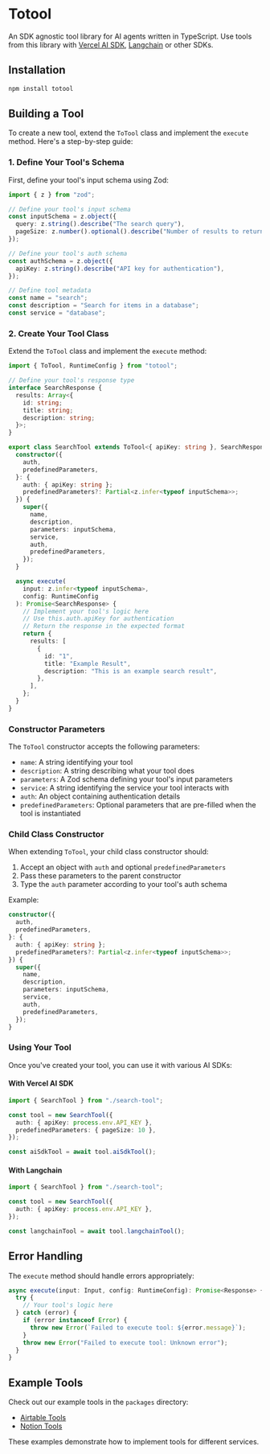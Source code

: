# Totool

An SDK agnostic tool library for AI agents written in TypeScript.
Use tools from this library with [Vercel AI SDK](https://github.com/vercel/ai), [Langchain](https://github.com/langchain-ai/langchainjs) or other SDKs.

## Installation

```bash
npm install totool
```

## Building a Tool

To create a new tool, extend the `ToTool` class and implement the `execute` method. Here's a step-by-step guide:

### 1. Define Your Tool's Schema

First, define your tool's input schema using Zod:

```typescript
import { z } from "zod";

// Define your tool's input schema
const inputSchema = z.object({
  query: z.string().describe("The search query"),
  pageSize: z.number().optional().describe("Number of results to return"),
});

// Define your tool's auth schema
const authSchema = z.object({
  apiKey: z.string().describe("API key for authentication"),
});

// Define tool metadata
const name = "search";
const description = "Search for items in a database";
const service = "database";
```

### 2. Create Your Tool Class

Extend the `ToTool` class and implement the `execute` method:

```typescript
import { ToTool, RuntimeConfig } from "totool";

// Define your tool's response type
interface SearchResponse {
  results: Array<{
    id: string;
    title: string;
    description: string;
  }>;
}

export class SearchTool extends ToTool<{ apiKey: string }, SearchResponse> {
  constructor({
    auth,
    predefinedParameters,
  }: {
    auth: { apiKey: string };
    predefinedParameters?: Partial<z.infer<typeof inputSchema>>;
  }) {
    super({
      name,
      description,
      parameters: inputSchema,
      service,
      auth,
      predefinedParameters,
    });
  }

  async execute(
    input: z.infer<typeof inputSchema>,
    config: RuntimeConfig
  ): Promise<SearchResponse> {
    // Implement your tool's logic here
    // Use this.auth.apiKey for authentication
    // Return the response in the expected format
    return {
      results: [
        {
          id: "1",
          title: "Example Result",
          description: "This is an example search result",
        },
      ],
    };
  }
}
```

### Constructor Parameters

The `ToTool` constructor accepts the following parameters:

- `name`: A string identifying your tool
- `description`: A string describing what your tool does
- `parameters`: A Zod schema defining your tool's input parameters
- `service`: A string identifying the service your tool interacts with
- `auth`: An object containing authentication details
- `predefinedParameters`: Optional parameters that are pre-filled when the tool is instantiated

### Child Class Constructor

When extending `ToTool`, your child class constructor should:

1. Accept an object with `auth` and optional `predefinedParameters`
2. Pass these parameters to the parent constructor
3. Type the `auth` parameter according to your tool's auth schema

Example:

```typescript
constructor({
  auth,
  predefinedParameters,
}: {
  auth: { apiKey: string };
  predefinedParameters?: Partial<z.infer<typeof inputSchema>>;
}) {
  super({
    name,
    description,
    parameters: inputSchema,
    service,
    auth,
    predefinedParameters,
  });
}
```

### Using Your Tool

Once you've created your tool, you can use it with various AI SDKs:

#### With Vercel AI SDK

```typescript
import { SearchTool } from "./search-tool";

const tool = new SearchTool({
  auth: { apiKey: process.env.API_KEY },
  predefinedParameters: { pageSize: 10 },
});

const aiSdkTool = await tool.aiSdkTool();
```

#### With Langchain

```typescript
import { SearchTool } from "./search-tool";

const tool = new SearchTool({
  auth: { apiKey: process.env.API_KEY },
});

const langchainTool = await tool.langchainTool();
```

## Error Handling

The `execute` method should handle errors appropriately:

```typescript
async execute(input: Input, config: RuntimeConfig): Promise<Response> {
  try {
    // Your tool's logic here
  } catch (error) {
    if (error instanceof Error) {
      throw new Error(`Failed to execute tool: ${error.message}`);
    }
    throw new Error("Failed to execute tool: Unknown error");
  }
}
```

## Example Tools

Check out our example tools in the `packages` directory:

- [Airtable Tools](packages/airtable)
- [Notion Tools](packages/notion)

These examples demonstrate how to implement tools for different services.
